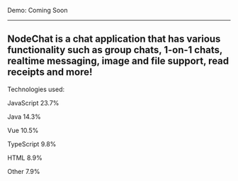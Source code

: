 
Demo: Coming Soon

----------------------------------------------------------------------------------
NodeChat is a chat application that has various functionality such as group chats,
1-on-1 chats, realtime messaging, image and file support, read receipts and more!
----------------------------------------------------------------------------------
Technologies used: 

JavaScript
23.7%
 
Java
14.3%
 
Vue
10.5%
 
TypeScript
9.8%
 
HTML
8.9%
 
Other
7.9%
